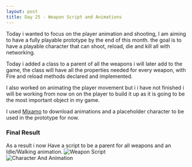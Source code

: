 ```yaml
---
layout: post
title: Day 25 - Weapon Script and Animations
---
```


Today i wanted to focus on the player animation and shooting, I am aiming to have a fully playable prototype by the end of this month.
the goal is to have a playable character that can shoot, reload, die and kill all with networking.

Today i added a class to a parent of all the weapons i will later add to the game, the class will have all the properties needed for every weapon, with Fire and reload methods declared and implemented.

I also worked on animating the player movement but i i have not finished i will be working from now on on the player to build it up as it is going to be the most important object in my game.

I used [Mixamo](www.mixamo.com) to download animations and a placeholder character to be used in the prototype for now.

### Final Result
As a result i now Have a script to be a parent for all weapons and an Idle/Walking animation.
<img src="/Summer2021WorkPlacementProject/images/Prototype/WeaponScript.PNG" alt="Weapon Script">
<br>
<img src="/Summer2021WorkPlacementProject/images/Prototype/CharacterAndAnimation.gif" alt="Character And Animation">